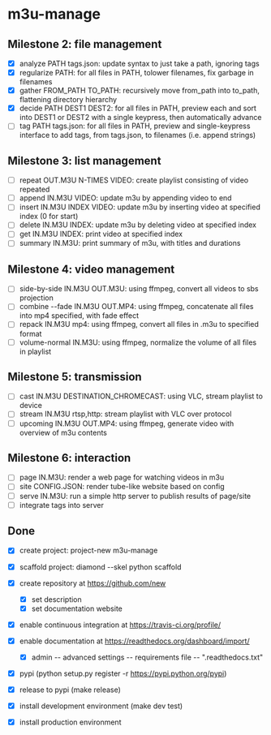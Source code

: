 # m3u-manage

## Milestone 2: file management

- [x] analyze PATH tags.json: update syntax to just take a path, ignoring tags
- [x] regularize PATH: for all files in PATH, tolower filenames, fix garbage in filenames
- [x] gather FROM_PATH TO_PATH: recursively move from_path into to_path, flattening directory hierarchy
- [x] decide PATH DEST1 DEST2: for all files in PATH, preview each and sort into DEST1 or DEST2 with a single keypress, then automatically advance
- [ ] tag PATH tags.json: for all files in PATH, preview and single-keypress interface to add tags, from tags.json, to filenames (i.e. append strings)

## Milestone 3: list management

- [ ] repeat OUT.M3U N-TIMES VIDEO: create playlist consisting of video repeated
- [ ] append IN.M3U VIDEO: update m3u by appending video to end
- [ ] insert IN.M3U INDEX VIDEO: update m3u by inserting video at specified index (0 for start)
- [ ] delete IN.M3U INDEX: update m3u by deleting video at specified index
- [ ] get IN.M3U INDEX: print video at specified index
- [ ] summary IN.M3U: print summary of m3u, with titles and durations

## Milestone 4: video management

- [ ] side-by-side IN.M3U OUT.M3U: using ffmpeg, convert all videos to sbs projection
- [ ] combine --fade IN.M3U OUT.MP4: using ffmpeg, concatenate all files into mp4 specified, with fade effect
- [ ] repack IN.M3U mp4: using ffmpeg, convert all files in .m3u to specified format
- [ ] volume-normal IN.M3U: using ffmpeg, normalize the volume of all files in playlist

## Milestone 5: transmission

- [ ] cast IN.M3U DESTINATION_CHROMECAST: using VLC, stream playlist to device
- [ ] stream IN.M3U rtsp,http: stream playlist with VLC over protocol
- [ ] upcoming IN.M3U OUT.MP4: using ffmpeg, generate video with overview of m3u contents

## Milestone 6: interaction

- [ ] page IN.M3U: render a web page for watching videos in m3u
- [ ] site CONFIG.JSON: render tube-like website based on config
- [ ] serve IN.M3U: run a simple http server to publish results of page/site
- [ ] integrate tags into server

## Done

- [x] create project: project-new m3u-manage
- [x] scaffold project: diamond --skel python scaffold
- [x] create repository at https://github.com/new
    + [x] set description
    + [x] set documentation website
- [x] enable continuous integration at https://travis-ci.org/profile/
- [x] enable documentation at https://readthedocs.org/dashboard/import/
    + [x] admin -- advanced settings -- requirements file -- ".readthedocs.txt"
- [x] pypi (python setup.py register -r https://pypi.python.org/pypi)
- [x] release to pypi (make release)
- [x] install development environment (make dev test)
- [x] install production environment

